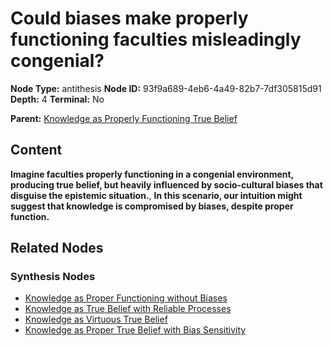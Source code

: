 # Could biases make properly functioning faculties misleadingly congenial?

**Node Type:** antithesis
**Node ID:** 93f9a689-4eb6-4a49-82b7-7df305815d91
**Depth:** 4
**Terminal:** No

**Parent:** [Knowledge as Properly Functioning True Belief](knowledge-as-properly-functioning-true-belief-synthesis-b2994fbe-0acb-478e-bed6-74ee52c58a2d.md)

## Content

**Imagine faculties properly functioning in a congenial environment, producing true belief, but heavily influenced by socio-cultural biases that disguise the epistemic situation.**, **In this scenario, our intuition might suggest that knowledge is compromised by biases, despite proper function.**

## Related Nodes

### Synthesis Nodes

- [Knowledge as Proper Functioning without Biases](knowledge-as-proper-functioning-without-biases-synthesis-41bda284-bb53-49c6-9bc7-63055fa809a9.md)
- [Knowledge as True Belief with Reliable Processes](knowledge-as-true-belief-with-reliable-processes-synthesis-e190ae0c-091b-4c9d-8934-71cb5b4fe1ab.md)
- [Knowledge as Virtuous True Belief](knowledge-as-virtuous-true-belief-synthesis-304b6348-26db-407c-aad8-c0c14e7a0487.md)
- [Knowledge as Proper True Belief with Bias Sensitivity](knowledge-as-proper-true-belief-with-bias-sensitivity-synthesis-3338aa73-7886-4998-922d-7ee6dae73a65.md)
